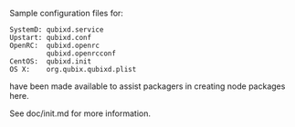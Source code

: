 Sample configuration files for:
```
SystemD: qubixd.service
Upstart: qubixd.conf
OpenRC:  qubixd.openrc
         qubixd.openrcconf
CentOS:  qubixd.init
OS X:    org.qubix.qubixd.plist
```
have been made available to assist packagers in creating node packages here.

See doc/init.md for more information.

